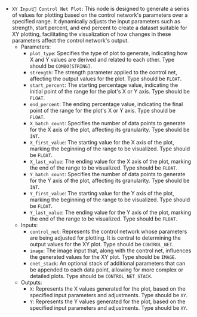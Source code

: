 - `XY Input Control Net Plot`: This node is designed to generate a series of values for plotting based on the control network's parameters over a specified range. It dynamically adjusts the input parameters such as strength, start percent, and end percent to create a dataset suitable for XY plotting, facilitating the visualization of how changes in these parameters affect the control network's output.
    - Parameters:
        - `plot_type`: Specifies the type of plot to generate, indicating how X and Y values are derived and related to each other. Type should be `COMBO[STRING]`.
        - `strength`: The strength parameter applied to the control net, affecting the output values for the plot. Type should be `FLOAT`.
        - `start_percent`: The starting percentage value, indicating the initial point of the range for the plot's X or Y axis. Type should be `FLOAT`.
        - `end_percent`: The ending percentage value, indicating the final point of the range for the plot's X or Y axis. Type should be `FLOAT`.
        - `X_batch_count`: Specifies the number of data points to generate for the X axis of the plot, affecting its granularity. Type should be `INT`.
        - `X_first_value`: The starting value for the X axis of the plot, marking the beginning of the range to be visualized. Type should be `FLOAT`.
        - `X_last_value`: The ending value for the X axis of the plot, marking the end of the range to be visualized. Type should be `FLOAT`.
        - `Y_batch_count`: Specifies the number of data points to generate for the Y axis of the plot, affecting its granularity. Type should be `INT`.
        - `Y_first_value`: The starting value for the Y axis of the plot, marking the beginning of the range to be visualized. Type should be `FLOAT`.
        - `Y_last_value`: The ending value for the Y axis of the plot, marking the end of the range to be visualized. Type should be `FLOAT`.
    - Inputs:
        - `control_net`: Represents the control network whose parameters are being adjusted for plotting. It is central to determining the output values for the XY plot. Type should be `CONTROL_NET`.
        - `image`: The image input that, along with the control net, influences the generated values for the XY plot. Type should be `IMAGE`.
        - `cnet_stack`: An optional stack of additional parameters that can be appended to each data point, allowing for more complex or detailed plots. Type should be `CONTROL_NET_STACK`.
    - Outputs:
        - `X`: Represents the X values generated for the plot, based on the specified input parameters and adjustments. Type should be `XY`.
        - `Y`: Represents the Y values generated for the plot, based on the specified input parameters and adjustments. Type should be `XY`.
